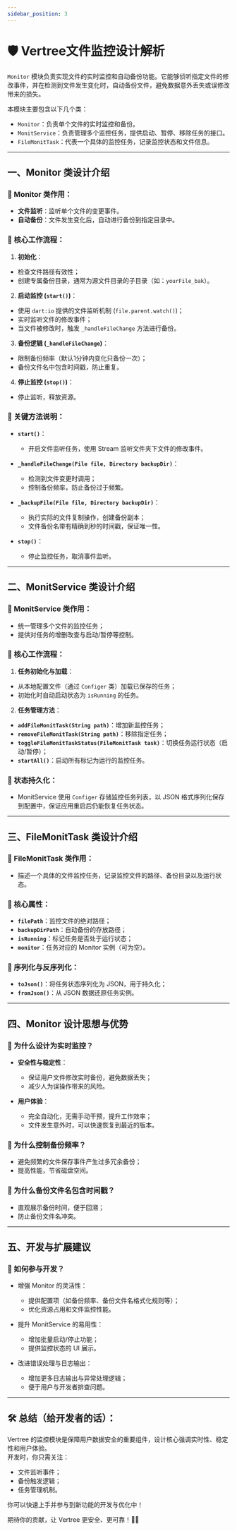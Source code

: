 ```yaml
---
sidebar_position: 3
---
```


# 🛡️ Vertree文件监控设计解析

`Monitor` 模块负责实现文件的实时监控和自动备份功能。它能够侦听指定文件的修改事件，并在检测到文件发生变化时，自动备份文件，避免数据意外丢失或误修改带来的损失。

本模块主要包含以下几个类：

- `Monitor`：负责单个文件的实时监控和备份。
- `MonitService`：负责管理多个监控任务，提供启动、暂停、移除任务的接口。
- `FileMonitTask`：代表一个具体的监控任务，记录监控状态和文件信息。

---

## 一、Monitor 类设计介绍

### 🎯 Monitor 类作用：

- **文件监听**：监听单个文件的变更事件。
- **自动备份**：文件发生变化后，自动进行备份到指定目录中。

### 📌 核心工作流程：

1. **初始化**：
  - 检查文件路径有效性；
  - 创建专属备份目录，通常为源文件目录的子目录（如：`yourFile_bak`）。

2. **启动监控 (`start()`)**：
  - 使用 `dart:io` 提供的文件监听机制 (`file.parent.watch()`)；
  - 实时监听文件的修改事件；
  - 当文件被修改时，触发 `_handleFileChange` 方法进行备份。

3. **备份逻辑 (`_handleFileChange`)**：
  - 限制备份频率（默认1分钟内变化只备份一次）；
  - 备份文件名中包含时间戳，防止重复。

4. **停止监控 (`stop()`)**：
  - 停止监听，释放资源。

### 🚩 关键方法说明：

- **`start()`**：
  - 开启文件监听任务，使用 Stream 监听文件夹下文件的修改事件。

- **`_handleFileChange(File file, Directory backupDir)`**：
  - 检测到文件变更时调用；
  - 控制备份频率，防止备份过于频繁。

- **`_backupFile(File file, Directory backupDir)`**：
  - 执行实际的文件复制操作，创建备份副本；
  - 文件备份名带有精确到秒的时间戳，保证唯一性。

- **`stop()`**：
  - 停止监控任务，取消事件监听。

---

## 二、MonitService 类设计介绍

### 🎯 MonitService 类作用：

- 统一管理多个文件的监控任务；
- 提供对任务的增删改查与启动/暂停等控制。

### 📌 核心工作流程：

1. **任务初始化与加载**：
  - 从本地配置文件（通过 `Configer` 类）加载已保存的任务；
  - 初始化时自动启动状态为 `isRunning` 的任务。

2. **任务管理方法**：
  - **`addFileMonitTask(String path)`**：增加新监控任务；
  - **`removeFileMonitTask(String path)`**：移除指定任务；
  - **`toggleFileMonitTaskStatus(FileMonitTask task)`**：切换任务运行状态（启动/暂停）；
  - **`startAll()`**：启动所有标记为运行的监控任务。

### 🚩 状态持久化：

- MonitService 使用 `Configer` 存储监控任务列表，以 JSON 格式序列化保存到配置中，保证应用重启后仍能恢复任务状态。

---

## 三、FileMonitTask 类设计介绍

### 🎯 FileMonitTask 类作用：

- 描述一个具体的文件监控任务，记录监控文件的路径、备份目录以及运行状态。

### 📌 核心属性：

- **`filePath`**：监控文件的绝对路径；
- **`backupDirPath`**：自动备份的存放路径；
- **`isRunning`**：标记任务是否处于运行状态；
- **`monitor`**：任务对应的 Monitor 实例（可为空）。

### 🚩 序列化与反序列化：

- **`toJson()`**：将任务状态序列化为 JSON，用于持久化；
- **`fromJson()`**：从 JSON 数据还原任务实例。

---

## 四、Monitor 设计思想与优势

### 🌟 为什么设计为实时监控？

- **安全性与稳定性**：
  - 保证用户文件修改实时备份，避免数据丢失；
  - 减少人为误操作带来的风险。

- **用户体验**：
  - 完全自动化，无需手动干预，提升工作效率；
  - 文件发生意外时，可以快速恢复到最近的版本。

### 🌟 为什么控制备份频率？

- 避免频繁的文件保存事件产生过多冗余备份；
- 提高性能，节省磁盘空间。

### 🌟 为什么备份文件名包含时间戳？

- 直观展示备份时间，便于回溯；
- 防止备份文件名冲突。

---

## 五、开发与扩展建议

### 🚀 如何参与开发？

- 增强 Monitor 的灵活性：
  - 提供配置项（如备份频率、备份文件名格式化规则等）；
  - 优化资源占用和文件监控性能。

- 提升 MonitService 的易用性：
  - 增加批量启动/停止功能；
  - 提供监控状态的 UI 展示。

- 改进错误处理与日志输出：
  - 增加更多日志输出与异常处理逻辑；
  - 便于用户与开发者排查问题。

---

## 🛠️ 总结（给开发者的话）：

Vertree 的监控模块是保障用户数据安全的重要组件，设计核心强调实时性、稳定性和用户体验。  
开发时，你只需关注：

- 文件监听事件；
- 备份触发逻辑；
- 任务管理机制。

你可以快速上手并参与到新功能的开发与优化中！

期待你的贡献，让 Vertree 更安全、更可靠！🚀✨